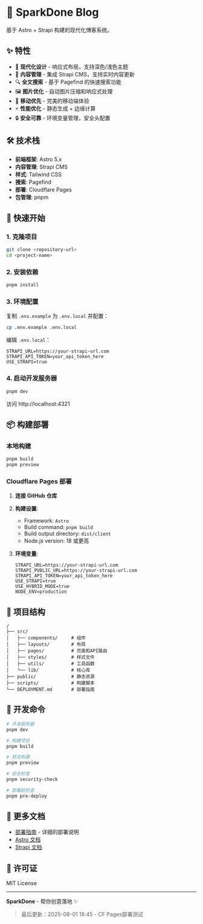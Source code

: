 # 🚀 SparkDone Blog

基于 Astro + Strapi 构建的现代化博客系统。

## ✨ 特性

- 🎨 **现代化设计** - 响应式布局，支持深色/浅色主题
- 📝 **内容管理** - 集成 Strapi CMS，支持实时内容更新
- 🔍 **全文搜索** - 基于 Pagefind 的快速搜索功能
- 🖼️ **图片优化** - 自动图片压缩和响应式处理
- 📱 **移动优先** - 完美的移动端体验
- ⚡ **性能优化** - 静态生成 + 边缘计算
- 🔒 **安全可靠** - 环境变量管理，安全头配置

## 🛠️ 技术栈

- **前端框架**: Astro 5.x
- **内容管理**: Strapi CMS
- **样式**: Tailwind CSS
- **搜索**: Pagefind
- **部署**: Cloudflare Pages
- **包管理**: pnpm

## 🚀 快速开始

### 1. 克隆项目
```bash
git clone <repository-url>
cd <project-name>
```

### 2. 安装依赖
```bash
pnpm install
```

### 3. 环境配置
复制 `.env.example` 为 `.env.local` 并配置：
```bash
cp .env.example .env.local
```

编辑 `.env.local`：
```env
STRAPI_URL=https://your-strapi-url.com
STRAPI_API_TOKEN=your_api_token_here
USE_STRAPI=true
```

### 4. 启动开发服务器
```bash
pnpm dev
```

访问 http://localhost:4321

## 📦 构建部署

### 本地构建
```bash
pnpm build
pnpm preview
```

### Cloudflare Pages 部署

1. **连接 GitHub 仓库**
2. **构建设置**:
   - Framework: `Astro`
   - Build command: `pnpm build`
   - Build output directory: `dist/client`
   - Node.js version: 18 或更高

3. **环境变量**:
   ```env
   STRAPI_URL=https://your-strapi-url.com
   STRAPI_PUBLIC_URL=https://your-strapi-url.com
   STRAPI_API_TOKEN=your_api_token_here
   USE_STRAPI=true
   USE_HYBRID_MODE=true
   NODE_ENV=production
   ```

## 📁 项目结构

```
/
├── src/
│   ├── components/     # 组件
│   ├── layouts/        # 布局
│   ├── pages/          # 页面和API路由
│   ├── styles/         # 样式文件
│   ├── utils/          # 工具函数
│   └── lib/            # 核心库
├── public/             # 静态资源
├── scripts/            # 构建脚本
└── DEPLOYMENT.md       # 部署指南
```

## 🔧 开发命令

```bash
# 开发服务器
pnpm dev

# 构建项目
pnpm build

# 预览构建
pnpm preview

# 安全检查
pnpm security-check

# 部署前检查
pnpm pre-deploy
```

## 📖 更多文档

- [部署指南](./DEPLOYMENT.md) - 详细的部署说明
- [Astro 文档](https://docs.astro.build/)
- [Strapi 文档](https://docs.strapi.io/)

## 📄 许可证

MIT License

---

**SparkDone** - 帮你创意落地 ✨

> 最后更新：2025-08-01 18:45 - CF Pages部署测试

